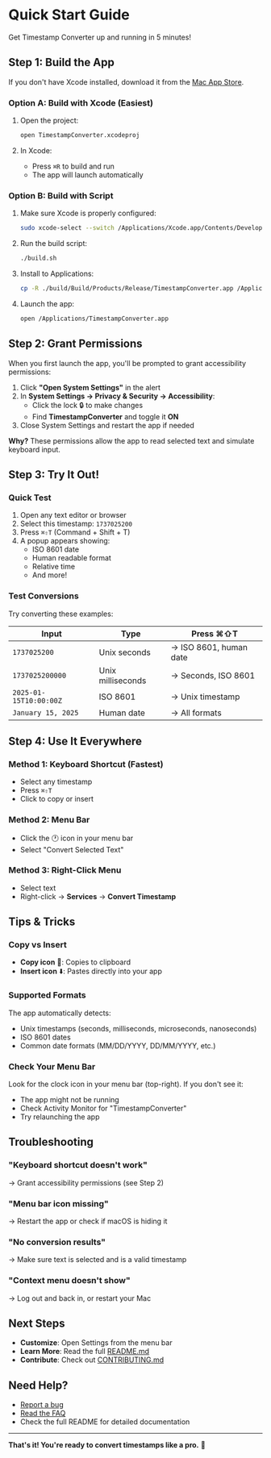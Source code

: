# Quick Start Guide

Get Timestamp Converter up and running in 5 minutes!

## Step 1: Build the App

If you don't have Xcode installed, download it from the [Mac App Store](https://apps.apple.com/app/xcode/id497799835).

### Option A: Build with Xcode (Easiest)

1. Open the project:
   ```bash
   open TimestampConverter.xcodeproj
   ```

2. In Xcode:
   - Press `⌘R` to build and run
   - The app will launch automatically

### Option B: Build with Script

1. Make sure Xcode is properly configured:
   ```bash
   sudo xcode-select --switch /Applications/Xcode.app/Contents/Developer
   ```

2. Run the build script:
   ```bash
   ./build.sh
   ```

3. Install to Applications:
   ```bash
   cp -R ./build/Build/Products/Release/TimestampConverter.app /Applications/
   ```

4. Launch the app:
   ```bash
   open /Applications/TimestampConverter.app
   ```

## Step 2: Grant Permissions

When you first launch the app, you'll be prompted to grant accessibility permissions:

1. Click **"Open System Settings"** in the alert
2. In **System Settings → Privacy & Security → Accessibility**:
   - Click the lock 🔒 to make changes
   - Find **TimestampConverter** and toggle it **ON**
3. Close System Settings and restart the app if needed

**Why?** These permissions allow the app to read selected text and simulate keyboard input.

## Step 3: Try It Out!

### Quick Test

1. Open any text editor or browser
2. Select this timestamp: `1737025200`
3. Press `⌘⇧T` (Command + Shift + T)
4. A popup appears showing:
   - ISO 8601 date
   - Human readable format
   - Relative time
   - And more!

### Test Conversions

Try converting these examples:

| Input | Type | Press ⌘⇧T |
|-------|------|-----------|
| `1737025200` | Unix seconds | → ISO 8601, human date |
| `1737025200000` | Unix milliseconds | → Seconds, ISO 8601 |
| `2025-01-15T10:00:00Z` | ISO 8601 | → Unix timestamp |
| `January 15, 2025` | Human date | → All formats |

## Step 4: Use It Everywhere

### Method 1: Keyboard Shortcut (Fastest)
- Select any timestamp
- Press `⌘⇧T`
- Click to copy or insert

### Method 2: Menu Bar
- Click the 🕐 icon in your menu bar
- Select "Convert Selected Text"

### Method 3: Right-Click Menu
- Select text
- Right-click → **Services** → **Convert Timestamp**

## Tips & Tricks

### Copy vs Insert

- **Copy icon** 📄: Copies to clipboard
- **Insert icon** ⬇️: Pastes directly into your app

### Supported Formats

The app automatically detects:
- Unix timestamps (seconds, milliseconds, microseconds, nanoseconds)
- ISO 8601 dates
- Common date formats (MM/DD/YYYY, DD/MM/YYYY, etc.)

### Check Your Menu Bar

Look for the clock icon in your menu bar (top-right). If you don't see it:
- The app might not be running
- Check Activity Monitor for "TimestampConverter"
- Try relaunching the app

## Troubleshooting

### "Keyboard shortcut doesn't work"
→ Grant accessibility permissions (see Step 2)

### "Menu bar icon missing"
→ Restart the app or check if macOS is hiding it

### "No conversion results"
→ Make sure text is selected and is a valid timestamp

### "Context menu doesn't show"
→ Log out and back in, or restart your Mac

## Next Steps

- **Customize**: Open Settings from the menu bar
- **Learn More**: Read the full [README.md](README.md)
- **Contribute**: Check out [CONTRIBUTING.md](CONTRIBUTING.md)

## Need Help?

- [Report a bug](https://github.com/yourusername/TimestampConverter/issues)
- [Read the FAQ](https://github.com/yourusername/TimestampConverter/wiki)
- Check the full README for detailed documentation

---

**That's it! You're ready to convert timestamps like a pro.** 🚀